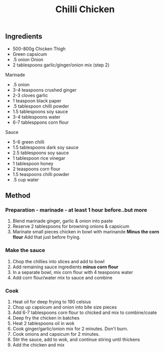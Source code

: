 ﻿---
title: Chilli Chicken
---
## Ingredients

- 500-800g Chicken Thigh
- Green capsicum
- .5 onion Onion
- 2 tablespoons garlic/ginger/onion mix (step 2)

Marinade

- .5 onion
- 3-4 teaspoons crushed ginger
- 2-3 cloves garlic
- 1 teaspoon black paper
- .5 tablespoon chilli powder
- 1.5 tablespoons soy sauce
- 3-4 tablespoons water
- 6-7 tablesppons corn flour

Sauce

- 5-6 green chilli
- 1.5 tablespoons dark soy sauce
- 2.5 tablespoons soy sauce
- 1 tablespoon rice vinegar
- 1 tablespoon honey
- 2 teaspoons corn flour
- 1.5 teaspoons chilli powder
- .5 cup water

## Method

### Preparation - marinade - at least 1 hour before..but more

1. Blend marinade ginger, garlic & onion into paste
2. Reserve 2 tablespoons for browning onions & capsicum
3. Marinate small pieces chicken in bowl with marinande
   **Minus the corn flour** Add that just before frying.

### Make the sauce

1. Chop the chillies into slices and add to bowl
2. Add remaining sauce ingredients **minus corn flour**
3. In a separate bowl, mix corn flour with 4 teaspoons water
4. Add corn flour/water mix to sauce and combine

### Cook

1. Heat oil for deep frying to 190 celsius
2. Chop up capsicum and onion into bite size pieces
3. Add 6-7 tablespoons corn flour to chicked and mix to combine/coate
4. Deep fry the chicken in batches
5. Heat 2 tablespoons oil in wok
6. Cook ginger/garlic/onion mix for 2 minutes. Don't burn.
7. Cook onions and capsicum for 2 minutes.
8. Stir the sauce, add to wok, and continue stiring until thickens
9. Add the chicken and mix